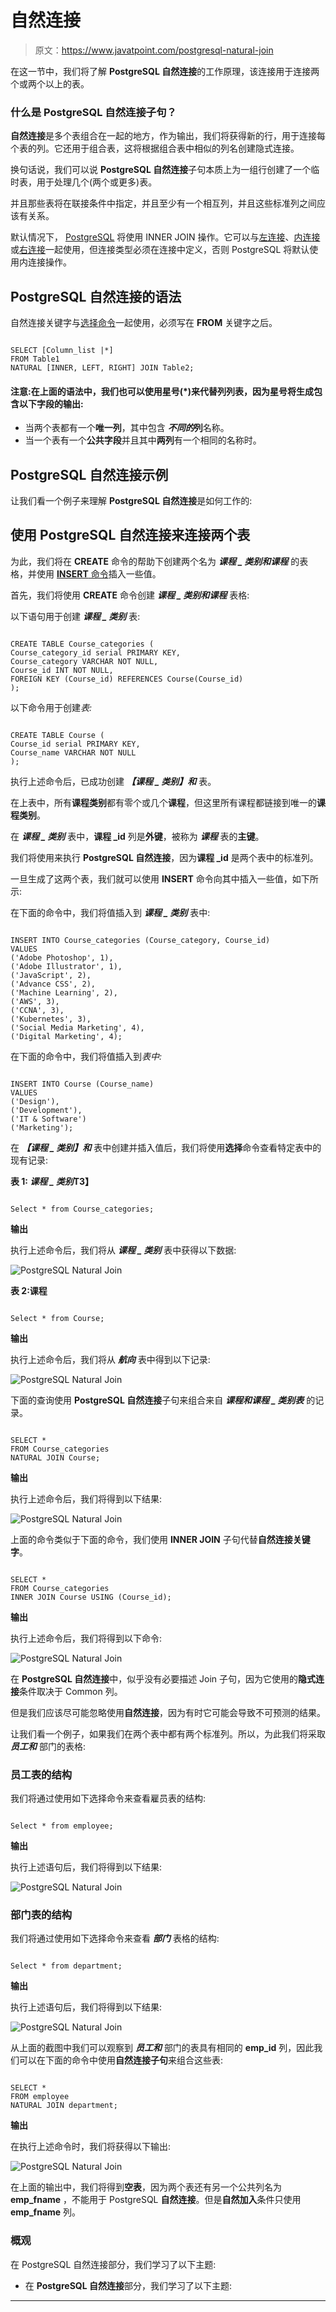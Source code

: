 # 自然连接

> 原文：<https://www.javatpoint.com/postgresql-natural-join>

在这一节中，我们将了解 **PostgreSQL 自然连接**的工作原理，该连接用于连接两个或两个以上的表。

### 什么是 PostgreSQL 自然连接子句？

**自然连接**是多个表组合在一起的地方，作为输出，我们将获得新的行，用于连接每个表的列。它还用于组合表，这将根据组合表中相似的列名创建隐式连接。

换句话说，我们可以说 **PostgreSQL 自然连接**子句本质上为一组行创建了一个临时表，用于处理几个(两个或更多)表。

并且那些表将在联接条件中指定，并且至少有一个相互列，并且这些标准列之间应该有关系。

默认情况下， [PostgreSQL](https://www.javatpoint.com/postgresql-tutorial) 将使用 INNER JOIN 操作。它可以与[左连接](https://www.javatpoint.com/postgresql-left-join)、[内连接](https://www.javatpoint.com/postgresql-inner-join)或[右连接](https://www.javatpoint.com/postgresql-right-join)一起使用，但连接类型必须在连接中定义，否则 PostgreSQL 将默认使用内连接操作。

## PostgreSQL 自然连接的语法

自然连接关键字与[选择命令](https://www.javatpoint.com/postgresql-select)一起使用，必须写在 **FROM** 关键字之后。

```

SELECT [Column_list |*]
FROM Table1
NATURAL [INNER, LEFT, RIGHT] JOIN Table2;

```

#### 注意:在上面的语法中，我们也可以使用星号(*)来代替列列表，因为星号将生成包含以下字段的输出:

*   当两个表都有一个**唯一列**，其中包含 ***不同的*列**名称。
*   当一个表有一个**公共字段**并且其中**两列**有一个相同的名称时。

## PostgreSQL 自然连接示例

让我们看一个例子来理解 **PostgreSQL 自然连接**是如何工作的:

## 使用 PostgreSQL 自然连接来连接两个表

为此，我们将在 **CREATE** 命令的帮助下创建两个名为 ***课程 _ 类别和课程*** 的表格，并使用 [**INSERT** 命令](https://www.javatpoint.com/postgresql-insert)插入一些值。

首先，我们将使用 **CREATE** 命令创建 ***课程 _ 类别和课程*** 表格:

以下语句用于创建 ***课程 _ 类别*** 表:

```

CREATE TABLE Course_categories (
Course_category_id serial PRIMARY KEY,
Course_category VARCHAR NOT NULL,
Course_id INT NOT NULL,
FOREIGN KEY (Course_id) REFERENCES Course(Course_id)
);

```

以下命令用于创建*表:*

```

CREATE TABLE Course (
Course_id serial PRIMARY KEY,
Course_name VARCHAR NOT NULL
);

```

执行上述命令后，已成功创建 ***【课程 _ 类别】和*** 表。

在上表中，所有**课程类别**都有零个或几个**课程**，但这里所有课程都链接到唯一的**课程类别**。

在 ***课程 _ 类别*** 表中，**课程 _id** 列是**外键**，被称为 ***课程*** 表的**主键**。

我们将使用来执行 **PostgreSQL 自然连接**，因为**课程 _id** 是两个表中的标准列。

一旦生成了这两个表，我们就可以使用 **INSERT** 命令向其中插入一些值，如下所示:

在下面的命令中，我们将值插入到 ***课程 _ 类别*** 表中:

```

INSERT INTO Course_categories (Course_category, Course_id)
VALUES
('Adobe Photoshop', 1),
('Adobe Illustrator', 1),
('JavaScript', 2),
('Advance CSS', 2),
('Machine Learning', 2),
('AWS', 3),
('CCNA', 3),
('Kubernetes', 3),
('Social Media Marketing', 4),
('Digital Marketing', 4);

```

在下面的命令中，我们将值插入到*表中:*

```

INSERT INTO Course (Course_name)
VALUES
('Design'),
('Development'),
('IT & Software')
('Marketing');

```

在 ***【课程 _ 类别】和*** 表中创建并插入值后，我们将使用**选择**命令查看特定表中的现有记录:

**表 1: *课程 _ 类别*T3】**

```

Select * from Course_categories;

```

**输出**

执行上述命令后，我们将从 ***课程 _ 类别*** 表中获得以下数据:

![PostgreSQL Natural Join](img/81f14a9f4a4a9c7c743a813e202fd43d.png)

**表 2:课程**

```

Select * from Course;

```

**输出**

执行上述命令后，我们将从 ***航向*** 表中得到以下记录:

![PostgreSQL Natural Join](img/e206fcecdbdd605275acdd7dfde882b7.png)

下面的查询使用 **PostgreSQL 自然连接**子句来组合来自 ***课程和课程 _ 类别表*** 的记录。

```

SELECT * 
FROM Course_categories
NATURAL JOIN Course;

```

**输出**

执行上述命令后，我们将得到以下结果:

![PostgreSQL Natural Join](img/7040133d36ce4e898def178ac26c017c.png)

上面的命令类似于下面的命令，我们使用 **INNER JOIN** 子句代替**自然连接关键字**。

```

SELECT * 
FROM Course_categories
INNER JOIN Course USING (Course_id);

```

**输出**

执行上述命令后，我们将得到以下命令:

![PostgreSQL Natural Join](img/68d231b72a5eb699c11fb33ecd8312d3.png)

在 **PostgreSQL 自然连接**中，似乎没有必要描述 Join 子句，因为它使用的**隐式连接**条件取决于 Common 列。

但是我们应该尽可能忽略使用**自然连接**，因为有时它可能会导致不可预测的结果。

让我们看一个例子，如果我们在两个表中都有两个标准列。所以，为此我们将采取 ***员工和*** 部门的表格:

### 员工表的结构

我们将通过使用如下选择命令来查看雇员表的结构:

```

Select * from employee;

```

**输出**

执行上述语句后，我们将得到以下结果:

![PostgreSQL Natural Join](img/aa9e635dfd553bada28975fa82d3ce22.png)

### 部门表的结构

我们将通过使用如下选择命令来查看 ***部门*** 表格的结构:

```

Select * from department;

```

**输出**

执行上述语句后，我们将得到以下结果:

![PostgreSQL Natural Join](img/e15bc2b5e89c0a26c4a1c5474972765f.png)

从上面的截图中我们可以观察到 ***员工和*** 部门的表具有相同的 **emp_id** 列，因此我们可以在下面的命令中使用**自然连接子句**来组合这些表:

```

SELECT * 
FROM employee
NATURAL JOIN department;

```

**输出**

在执行上述命令时，我们将获得以下输出:

![PostgreSQL Natural Join](img/2ccbd09cd19413d8b66ecfd27e1a40cd.png)

在上面的输出中，我们将得到**空表**，因为两个表还有另一个公共列名为 **emp_fname** ，不能用于 PostgreSQL **自然连接**。但是**自然加入**条件只使用 **emp_fname** 列。

### 概观

在 PostgreSQL 自然连接部分，我们学习了以下主题:

*   在 **PostgreSQL 自然连接**部分，我们学习了以下主题:

* * ***